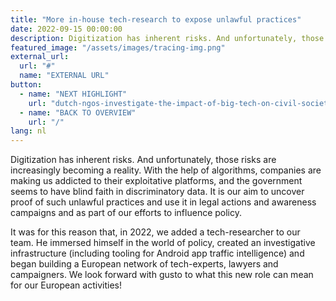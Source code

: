 ```yaml
---
title: "More in-house tech-research to expose unlawful practices"
date: 2022-09-15 00:00:00
description: Digitization has inherent risks. And unfortunately, those risks are increasingly becoming a reality.
featured_image: "/assets/images/tracing-img.png"
external_url:
  url: "#"
  name: "EXTERNAL URL"
button:
  - name: "NEXT HIGHLIGHT"
    url: "dutch-ngos-investigate-the-impact-of-big-tech-on-civil-society"
  - name: "BACK TO OVERVIEW"
    url: "/"
lang: nl
---
```


Digitization has inherent risks. And unfortunately, those risks are increasingly becoming a reality. With the help of algorithms, companies are making us addicted to their exploitative platforms, and the government seems to have blind faith in discriminatory data. It is our aim to uncover proof of such unlawful practices and use it in legal actions and awareness campaigns and as part of our efforts to influence policy.

It was for this reason that, in 2022, we added a tech-researcher to our team. He immersed himself in the world of policy, created an investigative infrastructure (including tooling for Android app traffic intelligence) and began building a European network of tech-experts, lawyers and campaigners. We look forward with gusto to what this new role can mean for our European activities!